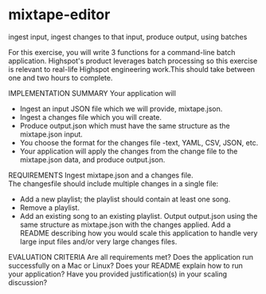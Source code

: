 # mixtape-editor
ingest input, ingest changes to that input, produce output, using batches

For this exercise, you will write 3 functions for a command-line batch application. Highspot's product leverages batch processing so this exercise is relevant to real-life Highspot engineering work.This should take between one and two hours to complete.

IMPLEMENTATION SUMMARY
Your application will
- Ingest an input JSON file which we will provide, mixtape.json.
- Ingest a changes file which you will create.
- Produce output.json which must have the same structure as the mixtape.json input.
- You choose the format for the changes file -text, YAML, CSV, JSON, etc.  
- Your application will apply the changes from the change file to the mixtape.json data, and produce output.json.


REQUIREMENTS
Ingest mixtape.json and a changes file.  
The changesfile should include multiple changes in a single file:
* Add a new playlist; the playlist should contain at least one song.
* Remove a playlist.
* Add an existing song to an existing playlist.
Output output.json using the same structure as mixtape.json with the changes applied.
Add a README describing how you would scale this application to handle very large input files and/or very large changes files.

EVALUATION CRITERIA
Are all requirements met?
Does the application run successfully on a Mac or Linux?
Does your README explain how to run your application?
Have you provided justification(s) in your scaling discussion?
